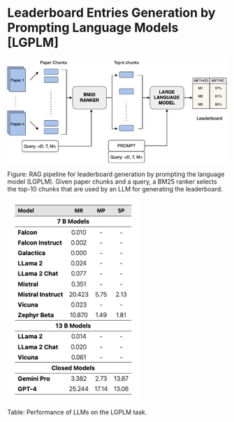 # Leaderboard Entries Generation by Prompting Language Models \[LGPLM\]  


<img src="../../figures/lgplm.png" alt="LGPLM Pipeline." width="700"/>  

Figure: RAG pipeline for leaderboard generation by prompting the language model (LGPLM). Given paper chunks and a query, a BM25 ranker selects the top-10 chunks that are used by an LLM for generating the leaderboard.  
 

<img src="../../figures/lgplm_results.png" alt="LGPLM Baselines." width="300"/>   

Table: Performance of LLMs on the LGPLM task.  